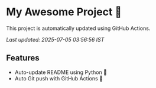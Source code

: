 # My Awesome Project 🚀

This project is automatically updated using GitHub Actions.

_Last updated: 2025-07-05 03:56:56 IST_

## Features
- Auto-update README using Python 🐍
- Auto Git push with GitHub Actions 🤖
